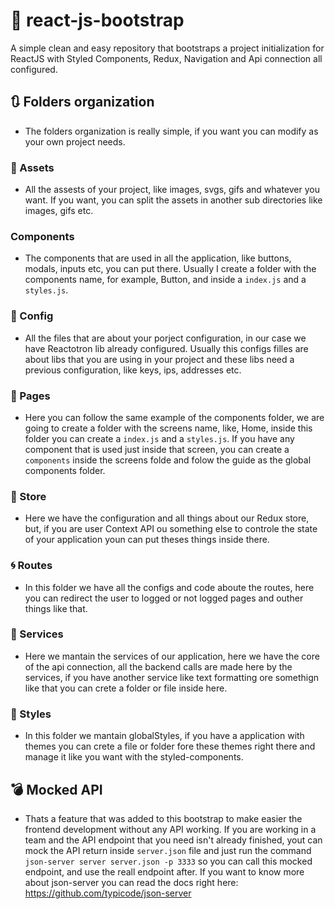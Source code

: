 # :dart: react-js-bootstrap
A simple clean and easy repository that bootstraps a project initialization for ReactJS with Styled Components, Redux, Navigation and Api connection all configured.

## :arrows_clockwise:	Folders organization
- The folders organization is really simple, if you want you can modify as your own project needs.

### :floppy_disk: Assets
- All the assests of your project, like images, svgs, gifs and whatever you want. If you want, you can split the assets in another sub directories like images, gifs etc.

### Components
- The components that are used in all the application, like buttons, modals, inputs etc, you can put there. Usually I create a folder with the components name, for example, Button, and inside a `index.js` and a `styles.js`.

### :wrench: Config
- All the files that are about your porject configuration, in our case we have Reactotron lib already configured. Usually this configs filles are about libs that you are using in your project and these libs need a previous configuration, like keys, ips, addresses etc.

### :page_facing_up: Pages
- Here you can follow the same example of the components folder, we are going to create a folder with the screens name, like, Home, inside this folder you can create a `index.js` and a `styles.js`. If you have any component that is used just inside that screen, you can create a `components` inside the screens folde and folow the guide as the global components folder.

### :department_store: Store
- Here we have the configuration and all things about our Redux store, but, if you are user Context API ou something else to controle the state of your application youn can put theses things inside there.

### :cyclone: Routes
- In this folder we have all the configs and code aboute the routes, here you can redirect the user to logged or not logged pages and outher things like that.

### :construction_worker: Services
- Here we mantain the services of our application, here we have the core of the api connection, all the backend calls are made here by the services, if you have another service like text formatting ore somethign like that you can crete a folder or file inside here.

### :nail_care: Styles
- In this folder we mantain globalStyles, if you have a application with themes you can crete a file or folder fore these themes right there and manage it like you want with the styled-components.

## :bomb: Mocked API
- Thats a feature that was added to this bootstrap to make easier the frontend development without any API working. If you are working in a team and the API endpoint that you need isn't already finished, yout can mock the API return inside `server.json` file and just run the command `json-server server server.json -p 3333` so you can call this mocked endpoint, and use the reall endpoint after. If you want to know more about json-server you can read the docs right here: https://github.com/typicode/json-server

